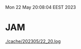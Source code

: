 Mon 22 May 20:08:04 EEST 2023
# JAM
<a href='./cache/202305/22_20.log'>./cache/202305/22_20.log</a>
